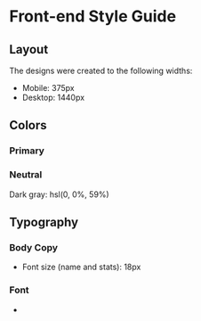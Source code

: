 # Front-end Style Guide

## Layout

The designs were created to the following widths:

- Mobile: 375px
- Desktop: 1440px

## Colors

### Primary



### Neutral

Dark gray: hsl(0, 0%, 59%)

## Typography

### Body Copy

- Font size (name and stats): 18px

### Font

- 

